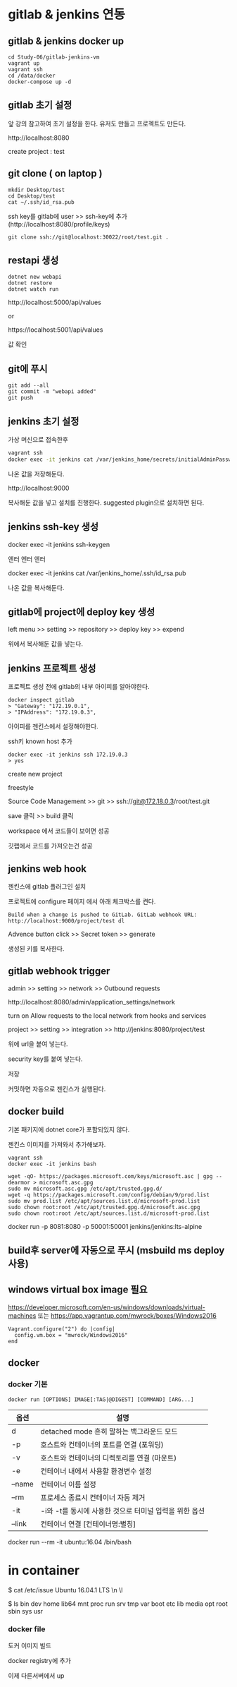 # gitlab & jenkins 연동

## gitlab & jenkins docker up 

```
cd Study-06/gitlab-jenkins-vm
vagrant up
vagrant ssh 
cd /data/docker
docker-compose up -d
```

## gitlab 초기 설정

앞 강의 참고하여 초기 설정을 한다. 유저도 만들고 프로젝트도 만든다. 

http://localhost:8080

create project : test 


## git clone ( on laptop )
```
mkdir Desktop/test
cd Desktop/test
cat ~/.ssh/id_rsa.pub
```
ssh key를 gitlab에 user >> ssh-key에 추가 (http://localhost:8080/profile/keys)

```
git clone ssh://git@localhost:30022/root/test.git .
```

## restapi 생성
```
dotnet new webapi
dotnet restore 
dotnet watch run
```

http://localhost:5000/api/values 

or 

https://localhost:5001/api/values

값 확인 

## git에 푸시
```
git add --all
git commit -m "webapi added"
git push 
```


## jenkins 초기 설정 
가상 머신으로 접속한후 
```bash
vagrant ssh 
docker exec -it jenkins cat /var/jenkins_home/secrets/initialAdminPassword 
```
나온 값을 저장해둔다. 

http://localhost:9000

복사해둔 값을 넣고 설치를 진행한다. suggested plugin으로 설치하면 된다.

## jenkins ssh-key 생성 

docker exec -it jenkins ssh-keygen

엔터 엔터 엔터 

docker exec -it jenkins cat /var/jenkins_home/.ssh/id_rsa.pub

나온 값을 복사해둔다. 

## gitlab에 project에 deploy key 생성 

left menu >> setting >> repository >> deploy key >> expend

위에서 복사해둔 값을 넣는다. 

## jenkins 프로젝트 생성 
프로젝트 생성 전에 gitlab의 내부 아이피를 알아야한다. 
```
docker inspect gitlab
> "Gateway": "172.19.0.1",
> "IPAddress": "172.19.0.3",
```
아이피를 젠킨스에서 설정해야한다.

ssh키 known host 추가 
```
docker exec -it jenkins ssh 172.19.0.3 
> yes
```
create new project 

freestyle 

Source Code Management >> git >> ssh://git@172.18.0.3/root/test.git

save 클릭 >> build 클릭 

workspace 에서 코드들이 보이면 성공 

깃랩에서 코드를 가져오는건 성공 

## jenkins web hook

젠킨스에 gitlab 플러그인 설치 

프로젝트에 configure 페이지 에서 아래 체크박스를 켠다.
```
Build when a change is pushed to GitLab. GitLab webhook URL: http://localhost:9000/project/test dl
```

Advence button click >> Secret token >> generate 

생성된 키를 복사한다.

## gitlab webhook trigger 

admin >> setting >> network >> Outbound requests

http://localhost:8080/admin/application_settings/network

turn on Allow requests to the local network from hooks and services

project >> setting >> integration >> http://jenkins:8080/project/test

위에 url을 붙여 넣는다.

security key를 붙여 넣는다. 

저장 


커밋하면 자동으로 젠킨스가 실행된다.

## docker build 

기본 패키지에 dotnet core가 포함되있지 않다. 

젠킨스 이미지를 가져와서 추가해보자. 


```
vagrant ssh 
docker exec -it jenkins bash

wget -qO- https://packages.microsoft.com/keys/microsoft.asc | gpg --dearmor > microsoft.asc.gpg
sudo mv microsoft.asc.gpg /etc/apt/trusted.gpg.d/
wget -q https://packages.microsoft.com/config/debian/9/prod.list
sudo mv prod.list /etc/apt/sources.list.d/microsoft-prod.list
sudo chown root:root /etc/apt/trusted.gpg.d/microsoft.asc.gpg
sudo chown root:root /etc/apt/sources.list.d/microsoft-prod.list
```

docker run -p 8081:8080 -p 50001:50001 jenkins/jenkins:lts-alpine




## build후 server에 자동으로 푸시 (msbuild ms deploy 사용) 

## windows virtual box image 필요
<https://developer.microsoft.com/en-us/windows/downloads/virtual-machines>
또는 
https://app.vagrantup.com/mwrock/boxes/Windows2016

```
Vagrant.configure("2") do |config|
  config.vm.box = "mwrock/Windows2016"
end
```



## docker

### docker 기본
```
docker run [OPTIONS] IMAGE[:TAG|@DIGEST] [COMMAND] [ARG...]
```

|옵션|설명|
|---|---|
|d|detached mode 흔히 말하는 백그라운드 모드|
|-p|호스트와 컨테이너의 포트를 연결 (포워딩)|
|-v|호스트와 컨테이너의 디렉토리를 연결 (마운트)|
|-e|컨테이너 내에서 사용할 환경변수 설정|
|–name|컨테이너 이름 설정|
|–rm|프로세스 종료시 컨테이너 자동 제거|
|-it|-i와 -t를 동시에 사용한 것으로 터미널 입력을 위한 옵션|
|–link|컨테이너 연결 [컨테이너명:별칭]|

docker run --rm -it ubuntu:16.04 /bin/bash

# in container
$ cat /etc/issue
Ubuntu 16.04.1 LTS \n \l

$ ls
bin   dev  home  lib64  mnt  proc  run   srv  tmp  var
boot  etc  lib   media  opt  root  sbin  sys  usr


### docker file

도커 이미지 빌드

docker registry에 추가

이제 다른서버에서 up 


















